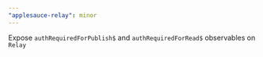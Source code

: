 ```yaml
---
"applesauce-relay": minor
---
```


Expose `authRequiredForPublish$` and `authRequiredForRead$` observables on `Relay`
